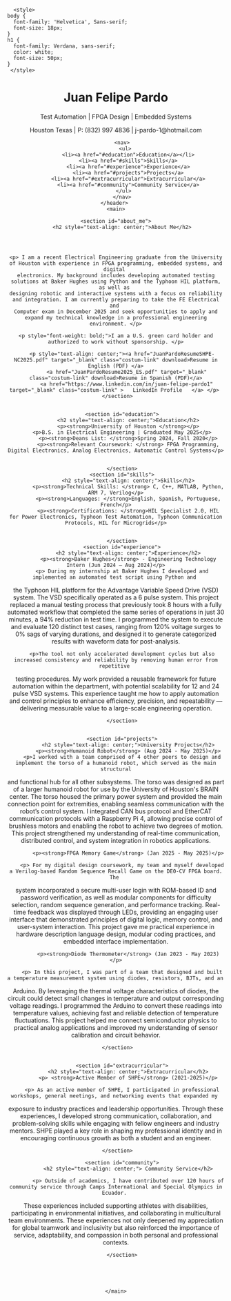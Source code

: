 <!DOCTYPE html>
<html lang="en">

<head>
    <meta charset="UTF-8">
    <meta name="viewport" content="width=device-width, initial-scale=1.0">
    <title>Juan Felipe Pardo - CV</title>
    <link rel="stylesheet" href="style.css">

      <style>
    body {
      font-family: 'Helvetica', Sans-serif;
      font-size: 18px;
    }
    h1 {
      font-family: Verdana, sans-serif;
      color: white;
      font-size: 50px;
    }
     </style>

</head>


<body>
    <header>
        <h1>Juan Felipe Pardo</h1>
        <p>Test Automation | FPGA Design | Embedded Systems</p>
	<p style="font-size: 14px">Houston Texas | P: (832) 997 4836 | j-pardo-1@hotmail.com</p>

        <nav>
          <ul>
            <li><a href="#education">Education</a></li>
            <li><a href="#skills">Skills</a>
            <li><a href="#experience">Experience</a>
            <li><a href="#projects">Projects</a>
            <li><a href="#extracurricular">Extracurricular</a>
            <li><a href="#community">Community Service</a>
         </ul>
        </nav>
    </header> 
    <main>

 	<section id="about_me">
        <h2 style="text-align: center;">About Me</h2>

	


	<p> I am a recent Electrical Engineering graduate from the University of Houston with experience in FPGA programming, embedded systems, and digital 
	electronics. My background includes developing automated testing solutions at Baker Hughes using Python and the Typhoon HIL platform, as well as 
	designing robotic and interactive systems with a focus on reliability and integration. I am currently preparing to take the FE Electrical and 
	Computer exam in December 2025 and seek opportunities to apply and expand my technical knowledge in a professional engineering environment. </p>

	<p style="font-weight: bold;">I am a U.S. green card holder and authorized to work without sponsorship. </p>

        <p style="text-align: center;"><a href="JuanPardoResumeSHPE-NC2025.pdf" target="_blank" class="costum-link" download>Resume in English (PDF) </a>
           <a href="JuanPardoResume2025_ES.pdf" target="_blank" class="costum-link" download>Resume in Spanish (PDF)</a>
           <a href="https://www.linkedin.com/in/juan-felipe-pardo1" target="_blank" class="costum-link" >   LinkedIn Profile   </a> </p> 
   	 </section>


        <section id="education">
            <h2 style="text-align: center;">Education</h2>
            <p><strong>University of Houston </strong></p>
	    <p>B.S. in Electrical Engineering | Graduated May 2025</p>
            <p><strong>Deans List: </strong>Spring 2024, Fall 2020</p>
            <p><strong>Relevant Coursework: </strong> FPGA Programming, Digital Electronics, Analog Electronics, Automatic Control Systems</p>


        </section>
        <section id="skills">
            <h2 style="text-align: center;">Skills</h2>
            <p><strong>Technical Skills: </strong> C, C++, MATLAB, Python, ARM 7, Verilog</p>
            <p><strong>Languages: </strong>English, Spanish, Portuguese, French</p>
            <p><strong>Certifications: </strong>HIL Specialist 2.0, HIL for Power Electronics, Typhoon Test Automation, Typhoon Communication Protocols, HIL for Microgrids</p>


        </section>
        <section id="experience">
            <h2 style="text-align: center;">Experience</h2>
            <p><strong>Baker Hughes</strong> - Engineering Technology Intern (Jun 2024 – Aug 2024)</p>
	    <p> During my internship at Baker Hughes I developed and implemented an automated test script using Python and 
the Typhoon HIL platform for the Advantage Variable Speed Drive (VSD) system. The VSD specifically operated as a 6 pulse system. This project replaced a manual testing process that previously took 
8 hours with a fully automated workflow that completed the same series of operations in just 30 minutes, a 94% reduction in test time. I programmed
 the system to execute and evaluate 120 distinct test cases, ranging from 120% voltage surges to 0% sags of varying durations, and designed it to 
generate categorized results with waveform data for post-analysis.</p>

	    <p>The tool not only accelerated development cycles but also increased consistency and reliability by removing human error from repetitive 
testing procedures. My work provided a reusable framework for future automation within the department, with potential scalability for 12 and 
24 pulse VSD systems. This experience taught me how to apply automation and control principles to enhance efficiency, precision, and repeatability 
— delivering measurable value to a large-scale engineering operation.</p>

        </section>


        <section id="projects">
            <h2 style="text-align: center;">University Projects</h2>
            <p><strong>Humanoid Robot</strong> (Aug 2024 - May 2025)</p>
	    <p>I worked with a team comprised of 4 other peers to design and implement the torso of a humanoid robot, which served as the main structural
 and functional hub for all other subsystems. The torso was designed as part of a larger humanoid robot for use by the University of Houston's BRAIN center.
 The torso housed the primary power system and provided the main connection point for extremities, enabling 
seamless communication with the robot’s control system. I integrated CAN bus protocol and EtherCAT communication protocols with a Raspberry Pi 4, allowing precise
 control of brushless motors and enabling the robot to achieve two degrees of motion. This project strengthened my understanding of real-time communication,
 distributed control, and system integration in robotics applications.</p>

            <p><strong>FPGA Memory Game</strong> (Jan 2025 - May 2025)</p>

	    <p> For my digital design coursework, my team and myself developed a Verilog-based Random Sequence Recall Game on the DE0-CV FPGA board. The 
system incorporated a secure multi-user login with ROM-based ID and password verification, as well as modular components for difficulty selection, random 
sequence generation, and performance tracking. Real-time feedback was displayed through LEDs, providing an engaging user interface that demonstrated principles of digital logic, memory control, and user-system interaction. This project gave me practical experience in hardware description language design, modular coding practices, and embedded interface implementation.

            <p><strong>Diode Thermometer</strong> (Jan 2023 - May 2023)</p>

	    <p> In this project, I was part of a team that designed and built a temperature measurement system using diodes, resistors, BJTs, and an 
Arduino. By leveraging the thermal voltage characteristics of diodes, the circuit could detect small changes in temperature and output corresponding 
voltage readings. I programmed the Arduino to convert these readings into temperature values, achieving fast and reliable detection of temperature 
fluctuations. This project helped me connect semiconductor physics to practical analog applications and improved my understanding of sensor calibration 
and circuit behavior.</p>

	 </section>


        <section id="extracurricular">
            <h2 style="text-align: center;">Extracurricular</h2>
            <p> <strong>Active Member of SHPE</strong> (2021-2025)</p>

   	    <p> As an active member of SHPE, I participated in professional workshops, general meetings, and networking events that expanded my 
exposure to industry practices and leadership opportunities. Through these experiences, I developed strong communication, collaboration, and 
problem-solving skills while engaging with fellow engineers and industry mentors. SHPE played a key role in shaping my professional identity 
and in encouraging continuous growth as both a student and an engineer. </p> 

	 </section>

        <section id="community">
            <h2 style="text-align: center;"> Community Service</h2>

            <p> Outside of academics, I have contributed over 120 hours of community service through Camps International and Special Olympics in Ecuador. 
These experiences included supporting athletes with disabilities, participating in environmental initiatives, and collaborating in multicultural team 
environments. These experiences not only deepened my appreciation for global teamwork and inclusivity but also reinforced the importance of service, 
adaptability, and compassion in both personal and professional contexts.</p>

        </section>





    </main>

<style>
.costum-link:link, .costum-link:visited{
  background-color: #0C3285;
  color: white;
  padding: 15px 25px;
  text-align: center;
  text-decoration: none;
  display: inline-block;
}

.costum-link:hover, .costum-link:active {
  background-color: #1446B5 ;
  color: white;
}
</style> 

</body>
</html>
